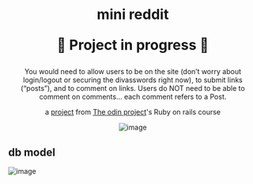 <h1 align="center">
mini reddit
  
:construction: Project in progress :construction:
</h1>

<div align="center">
You would need to allow users to be on the site (don’t worry about login/logout or securing the divasswords right now), to submit links (“posts”), and to comment on links. Users do NOT need to be able to comment on comments… each comment refers to a Post.
  
a <a href="https://www.theodinproject.com/lessons/ruby-on-rails-micro-reddit">project</a> from <a href="https://www.theodinproject.com/">The odin project</a>'s Ruby on rails course
  
![image](https://user-images.githubusercontent.com/26731448/214969063-8871e875-3bac-49a3-94d1-1324e4f30e1e.png)
</div>

<h2 align="left">
db model
</h2>

![image](https://user-images.githubusercontent.com/26731448/214967324-671b6dce-b1fc-40e0-8607-601f23421ba2.png)

<div align="left">

